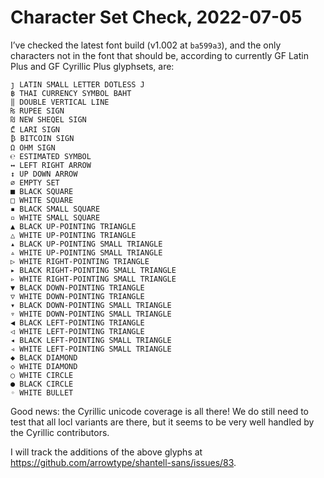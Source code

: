 # Character Set Check, 2022-07-05

I’ve checked the latest font build (v1.002 at `ba599a3`), and the only characters not in the font that should be, according to currently GF Latin Plus and GF Cyrillic Plus glyphsets, are:

```
ȷ LATIN SMALL LETTER DOTLESS J
฿ THAI CURRENCY SYMBOL BAHT
‖ DOUBLE VERTICAL LINE
₨ RUPEE SIGN
₪ NEW SHEQEL SIGN
₾ LARI SIGN
₿ BITCOIN SIGN
Ω OHM SIGN
℮ ESTIMATED SYMBOL
↔ LEFT RIGHT ARROW
↕ UP DOWN ARROW
∅ EMPTY SET
■ BLACK SQUARE
□ WHITE SQUARE
▪ BLACK SMALL SQUARE
▫ WHITE SMALL SQUARE
▲ BLACK UP-POINTING TRIANGLE
△ WHITE UP-POINTING TRIANGLE
▴ BLACK UP-POINTING SMALL TRIANGLE
▵ WHITE UP-POINTING SMALL TRIANGLE
▷ WHITE RIGHT-POINTING TRIANGLE
▸ BLACK RIGHT-POINTING SMALL TRIANGLE
▹ WHITE RIGHT-POINTING SMALL TRIANGLE
▼ BLACK DOWN-POINTING TRIANGLE
▽ WHITE DOWN-POINTING TRIANGLE
▾ BLACK DOWN-POINTING SMALL TRIANGLE
▿ WHITE DOWN-POINTING SMALL TRIANGLE
◀ BLACK LEFT-POINTING TRIANGLE
◁ WHITE LEFT-POINTING TRIANGLE
◂ BLACK LEFT-POINTING SMALL TRIANGLE
◃ WHITE LEFT-POINTING SMALL TRIANGLE
◆ BLACK DIAMOND
◇ WHITE DIAMOND
○ WHITE CIRCLE
● BLACK CIRCLE
◦ WHITE BULLET
```

Good news: the Cyrillic unicode coverage is all there! We do still need to test that all locl variants are there, but it seems to be very well handled by the Cyrillic contributors.

I will track the additions of the above glyphs at https://github.com/arrowtype/shantell-sans/issues/83.
